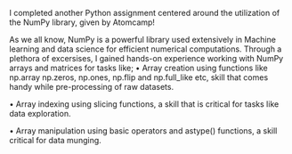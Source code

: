  I completed another Python assignment centered around the utilization of the NumPy library, given by Atomcamp!

As we all know, NumPy is a powerful library used extensively in Machine learning and data science for efficient numerical computations. Through a plethora of excersises, I gained hands-on experience working with NumPy arrays and matrices for tasks like;
• Array creation using functions like np.array np.zeros, np.ones, np.flip and np.full_like etc, skill that comes handy while pre-processing of raw datasets.

• Array indexing using slicing functions, a skill that is critical for tasks like data exploration.

• Array manipulation using basic operators and astype() functions, a skill critical for data munging.
